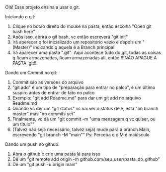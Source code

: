 Olá! Esse projeto ensina a usar o git.

Iniciando o git:
1. Clique no botão direito do mouse na pasta, então escolha "Open git bash here"
2. Após isso, abrirá o git bash, vc então escreverá "git init"
3. Irá aperecer q foi inicializado um repositório vazio e depois um "(Master)" indicando q aquela é a Branch principal
4. Irá aparecer uma pasta ".git": Aqui acontece tudo do git, todas as coisas q ficam armazenadas, ficam armazenadas ali, então !!!NÃO APAGUE A PASTA .git!!!



Dando um Commit no git:
1. Commit são as versões do arquivo
2. "git add" é um tipo de "preparação para entrar no palco", é um último suspiro antes de entrar de fato no palco
3. Exemplo: "git add Readme.md" para dar um git add no arquivo Readme.md
4. Quando vc der um "git status" vc vai ver o status dele, está "on branch master" mas "no commits yet"
5. Finalmente, vc dá um "git commit -m "uma mensagem q vc quiser, ou um título""
6. (Talvez não seja necessário, talvez seja) mude para a branch Main, escrevendo "git branch -M "main""
    Ps: Perceba q o M é maiúsculo



Dando um push no github:
1. Abra o github e crie uma pasta lá para isso
2. Dê um "git remote add origin -m github.com/seu_user/pasta_do_github"
3. Dê um "git push -u origin main"
